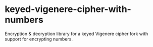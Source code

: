 # keyed-vigenere-cipher-with-numbers
Encryption &amp; decryption library for a keyed Vigenere cipher fork with support for encrypting numbers.
